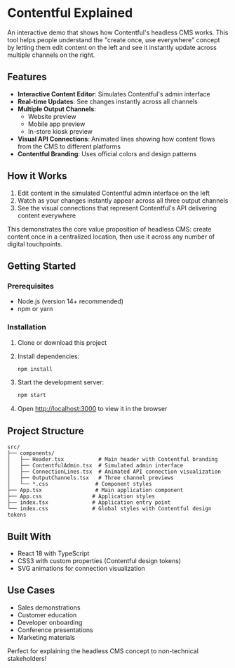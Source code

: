 # Contentful Explained

An interactive demo that shows how Contentful's headless CMS works. This tool helps people understand the "create once, use everywhere" concept by letting them edit content on the left and see it instantly update across multiple channels on the right.

## Features

- **Interactive Content Editor**: Simulates Contentful's admin interface
- **Real-time Updates**: See changes instantly across all channels
- **Multiple Output Channels**: 
  - Website preview
  - Mobile app preview  
  - In-store kiosk preview
- **Visual API Connections**: Animated lines showing how content flows from the CMS to different platforms
- **Contentful Branding**: Uses official colors and design patterns

## How it Works

1. Edit content in the simulated Contentful admin interface on the left
2. Watch as your changes instantly appear across all three output channels
3. See the visual connections that represent Contentful's API delivering content everywhere

This demonstrates the core value proposition of headless CMS: create content once in a centralized location, then use it across any number of digital touchpoints.

## Getting Started

### Prerequisites

- Node.js (version 14+ recommended)
- npm or yarn

### Installation

1. Clone or download this project
2. Install dependencies:
   ```bash
   npm install
   ```

3. Start the development server:
   ```bash
   npm start
   ```

4. Open [http://localhost:3000](http://localhost:3000) to view it in the browser

## Project Structure

```
src/
├── components/
│   ├── Header.tsx           # Main header with Contentful branding
│   ├── ContentfulAdmin.tsx  # Simulated admin interface
│   ├── ConnectionLines.tsx  # Animated API connection visualization
│   ├── OutputChannels.tsx   # Three channel previews
│   └── *.css               # Component styles
├── App.tsx                 # Main application component
├── App.css                # Application styles
├── index.tsx              # Application entry point
└── index.css              # Global styles with Contentful design tokens
```

## Built With

- React 18 with TypeScript
- CSS3 with custom properties (Contentful design tokens)
- SVG animations for connection visualization

## Use Cases

- Sales demonstrations
- Customer education
- Developer onboarding  
- Conference presentations
- Marketing materials

Perfect for explaining the headless CMS concept to non-technical stakeholders! 